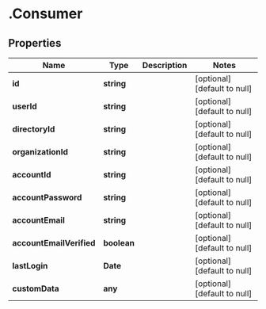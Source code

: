 # .Consumer

## Properties
Name | Type | Description | Notes
------------ | ------------- | ------------- | -------------
**id** | **string** |  | [optional] [default to null]
**userId** | **string** |  | [optional] [default to null]
**directoryId** | **string** |  | [optional] [default to null]
**organizationId** | **string** |  | [optional] [default to null]
**accountId** | **string** |  | [optional] [default to null]
**accountPassword** | **string** |  | [optional] [default to null]
**accountEmail** | **string** |  | [optional] [default to null]
**accountEmailVerified** | **boolean** |  | [optional] [default to null]
**lastLogin** | **Date** |  | [optional] [default to null]
**customData** | **any** |  | [optional] [default to null]



